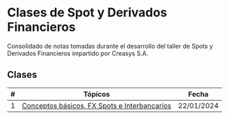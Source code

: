 # Clases de Spot y Derivados Financieros

Consolidado de notas tomadas durante el desarrollo del taller de Spots y Derivados Financieros impartido por Creasys S.A.

## Clases

| # | Tópicos                                                                    | Fecha      |
|---|:--------------------------------------------------------------------------:|:----------:|
| 1 | [Conceptos básicos, FX Spots e Interbancarios](/Clases/20240122_Clase1.md) | 22/01/2024 |